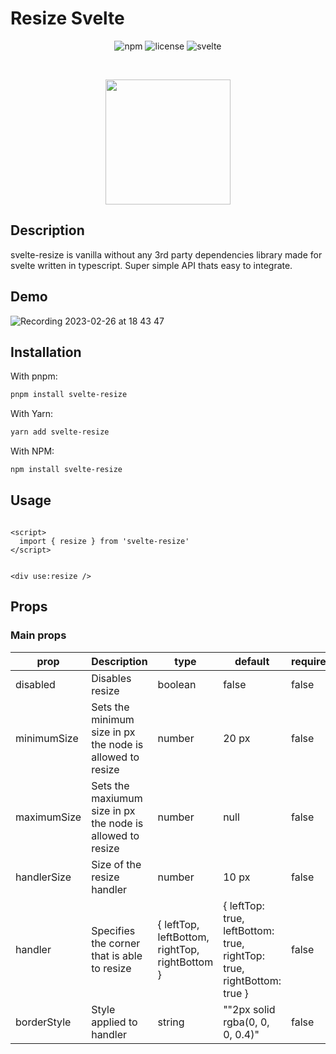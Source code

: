 # Resize Svelte
 
<p align="center">
<img alt="npm" src="https://img.shields.io/npm/v/svelte-resize?logoColor=red&style=for-the-badge">
  <img alt="license" src="https://img.shields.io/badge/License-MIT-black?style=for-the-badge">
  <img alt="svelte" src="https://img.shields.io/badge/Made-for%20Svelte-red?style=for-the-badge&logo=svelte">
</p>
<br>

<p align="center">
<img src="https://user-images.githubusercontent.com/33371586/221412630-75532820-7067-4a12-be87-ff3fa47aee9d.png" width="200px" />
</p>


## Description

svelte-resize is vanilla without any 3rd party dependencies library made for svelte written in typescript. Super simple API thats easy to integrate.

## Demo

![Recording 2023-02-26 at 18 43 47](https://user-images.githubusercontent.com/33371586/221412647-157d40d9-06cc-459b-9e55-c499aa785158.gif)


## Installation


With pnpm:

```sh
pnpm install svelte-resize
```

With Yarn:

```sh
yarn add svelte-resize
```


With NPM:

```sh
npm install svelte-resize
```

## Usage

```svelte

<script>
  import { resize } from 'svelte-resize'
</script>


<div use:resize />

```


## Props

### Main props

| prop     | Description                                                                        | type                                | default  | required |
| -------- | ---------------------------------------------------------------------------------- | ----------------------------------- | -------- | --------|
| disabled | Disables resize       | boolean                              | false       | false|
| minimumSize     | Sets the minimum size in px the node is allowed to resize              | number                              | 20 px        | false|
| maximumSize | Sets the maxiumum size in px the node is allowed to resize |  number | null     | false
| handlerSize    | Size of the resize handler                                                               | number     | 10 px | false
| handler      | Specifies the corner that is able to resize                                                             | { leftTop, leftBottom, rightTop, rightBottom }                              | { leftTop: true, leftBottom: true, rightTop: true, rightBottom: true }       | false
| borderStyle   | Style applied to handler               | string                             | ""2px solid rgba(0, 0, 0, 0.4)"    | false
